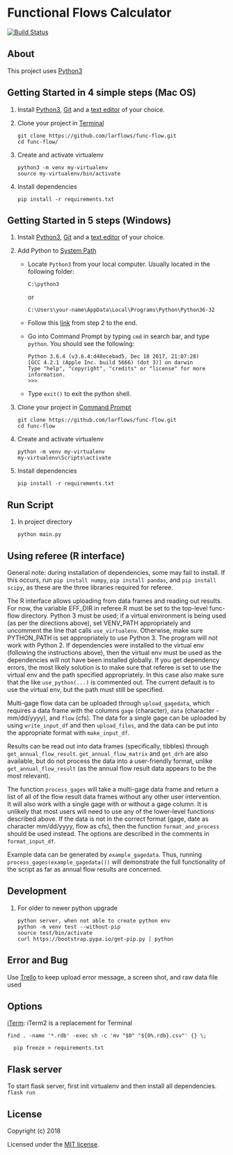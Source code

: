 # Functional Flows Calculator

[![Build Status](https://travis-ci.org/leogoesger/func-flow.svg?branch=master)](https://travis-ci.org/leogoesger/func-flow)

## About

This project uses [Python3](https://www.python.org/)

## Getting Started in 4 simple steps (Mac OS)

1. Install [Python3](https://www.python.org/downloads/), [Git](https://git-scm.com/download/) and a [text editor](https://www.sublimetext.com/3) of your choice.
2. Clone your project in [Terminal](http://www.informit.com/blogs/blog.aspx?uk=The-10-Most-Important-Linux-Commands)

   ```
   git clone https://github.com/larflows/func-flow.git
   cd func-flow/
   ```

3. Create and activate virtualenv

   ```
   python3 -m venv my-virtualenv
   source my-virtualenv/bin/activate
   ```

4. Install dependencies
   ```
   pip install -r requirements.txt
   ```

## Getting Started in 5 steps (Windows)

1. Install [Python3](https://www.python.org/downloads/), [Git](https://git-scm.com/download/win) and a [text editor](https://www.sublimetext.com/3) of your choice.
2. Add Python to [System Path](https://www.pythoncentral.io/add-python-to-path-python-is-not-recognized-as-an-internal-or-external-command/)

   - Locate `Python3` from your local computer. Usually located in the following folder:

     ```
     C:\python3
     ```

     or

     ```
     C:\Users\your-name\AppData\Local\Programs\Python\Python36-32
     ```

   - Follow this [link](https://www.pythoncentral.io/add-python-to-path-python-is-not-recognized-as-an-internal-or-external-command/) from step 2 to the end.
   - Go into Command Prompt by typing `cmd` in search bar, and type `python`. You should see the following:

     ```
     Python 3.6.4 (v3.6.4:d48ecebad5, Dec 18 2017, 21:07:28)
     [GCC 4.2.1 (Apple Inc. build 5666) (dot 3)] on darwin
     Type "help", "copyright", "credits" or "license" for more information.
     >>>
     ```

   - Type `exit()` to exit the python shell.

3. Clone your project in [Command Prompt](http://www.informit.com/blogs/blog.aspx?uk=The-10-Most-Important-Linux-Commands)

   ```
   git clone https://github.com/larflows/func-flow.git
   cd func-flow
   ```

4. Create and activate virtualenv

   ```
   python -m venv my-virtualenv
   my-virtualenv\Scripts\activate
   ```

5. Install dependencies

   ```
   pip install -r requirements.txt
   ```

## Run Script

1. In project directory

   ```
   python main.py
   ```

## Using referee (R interface)

General note: during installation of dependencies, some may fail to install.  If this occurs, run `pip install numpy`, `pip install pandas`, and `pip install scipy`, as these are the three libraries required for referee.

The R interface allows uploading from data frames and reading out results.  For now, the variable EFF_DIR in referee.R must be
set to the top-level func-flow directory.  Python 3 must be used; if a virtual environment is being used (as per
the directions above),
set VENV_PATH appropriately and uncomment the line that calls `use_virtualenv`.  Otherwise, make sure
PYTHON_PATH is set appropriately to use Python 3.  The program will not work with Python 2.  If dependencies
were installed to the virtual env (following the instructions above), then the virtual env must be used as
the dependencies will not have been installed globally.  If you get dependency errors, the most likely
solution is to make sure that referee is set to use the virtual env and the path specified appropriately.  In
this case also make sure that the like `use_python(...)` is commented out.  The current default is to use
the virtual env, but the path must still be specified.

Multi-gage flow data can be uploaded through `upload_gagedata`, which requires a data frame with the columns `gage` (character),
`data` (character - mm/dd/yyyy), and `flow` (cfs).  The data for a single gage can be uploaded by using `write_input_df` and then
`upload_files`, and the data can be put into the appropriate format with `make_input_df`.

Results can be read out into data frames (specifically, tibbles) through `get_annual_flow_result`.  `get_annual_flow_matrix` and
`get_drh` are also available, but do not process the data into a user-friendly format, unlike `get_annual_flow_result` (as
the annual flow result data appears to be the most relevant).

The function `process_gages` will take a multi-gage data frame and return a list of all of the flow result data frames without
any other user intervention.  It will also work with a single gage with or without a gage column.  It is unlikely that most users will need to use any of the lower-level functions described above.  If the data is not in the correct format (gage, date as character mm/dd/yyyy, flow as cfs), then
the function `format_and_process` should be used instead.  The options are described in the comments in
`format_input_df`.

Example data can be generated by `example_gagedata`.  Thus, running `process_gages(example_gagedata())` will demonstrate the
full functionality of the script as far as annual flow results are concerned.

## Development

1. For older to newer python upgrade

   ```
   python server, when not able to create python env
   python -m venv test --without-pip
   source test/bin/activate
   curl https://bootstrap.pypa.io/get-pip.py | python
   ```

## Error and Bug

Use [Trello](https://trello.com/funcflow) to keep upload error message, a screen shot, and raw data file used

## Options

[iTerm](https://www.iterm2.com/): iTerm2 is a replacement for Terminal

```
find . -name '*.rdb' -exec sh -c 'mv "$0" "${0%.rdb}.csv"' {} \;

  pip freeze > requirements.txt
```

## Flask server

To start flask server, first init virtualenv and then install all dependencies. `flask run`

## License

Copyright (c) 2018

Licensed under the [MIT license](LICENSE).
